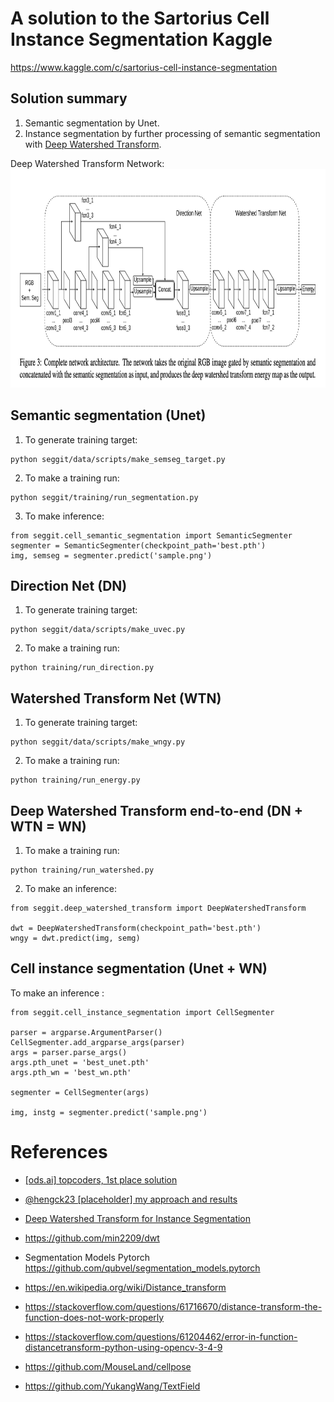 
# A solution to the Sartorius Cell Instance Segmentation Kaggle
https://www.kaggle.com/c/sartorius-cell-instance-segmentation


## Solution summary
1. Semantic segmentation by Unet.
2. Instance segmentation by further processing of semantic segmentation with [Deep Watershed Transform](https://arxiv.org/pdf/1611.08303.pdf).

Deep Watershed Transform Network:  
<img src="images/direction_net.png" width=900 height=350>

## Semantic segmentation (Unet)
1. To generate training target:
```
python seggit/data/scripts/make_semseg_target.py
```
2. To make a training run:
```
python seggit/training/run_segmentation.py
```
3. To make inference:
```
from seggit.cell_semantic_segmentation import SemanticSegmenter
segmenter = SemanticSegmenter(checkpoint_path='best.pth')
img, semseg = segmenter.predict('sample.png')
```

## Direction Net (DN)
1. To generate training target:
```
python seggit/data/scripts/make_uvec.py
```
2. To make a training run:
```
python training/run_direction.py
```

## Watershed Transform Net (WTN)
1. To generate training target:
```
python seggit/data/scripts/make_wngy.py
```
2. To make a training run:
```
python training/run_energy.py
```

## Deep Watershed Transform end-to-end (DN + WTN = WN)
1. To make a training run:
```
python training/run_watershed.py
```
2. To make an inference:
```
from seggit.deep_watershed_transform import DeepWatershedTransform

dwt = DeepWatershedTransform(checkpoint_path='best.pth')
wngy = dwt.predict(img, semg)
```

## Cell instance segmentation (Unet + WN)
To make an inference :
```
from seggit.cell_instance_segmentation import CellSegmenter

parser = argparse.ArgumentParser()
CellSegmenter.add_argparse_args(parser)
args = parser.parse_args()
args.pth_unet = 'best_unet.pth'
args.pth_wn = 'best_wn.pth'

segmenter = CellSegmenter(args)

img, instg = segmenter.predict('sample.png')
```




# References
- [[ods.ai] topcoders, 1st place solution](https://www.kaggle.com/c/data-science-bowl-2018/discussion/54741)
- [@hengck23 [placeholder] my approach and results](https://www.kaggle.com/c/sartorius-cell-instance-segmentation/discussion/285516)
- [Deep Watershed Transform for Instance Segmentation](https://arxiv.org/pdf/1611.08303.pdf)
- https://github.com/min2209/dwt
- Segmentation Models Pytorch https://github.com/qubvel/segmentation_models.pytorch
- https://en.wikipedia.org/wiki/Distance_transform
- https://stackoverflow.com/questions/61716670/distance-transform-the-function-does-not-work-properly
- https://stackoverflow.com/questions/61204462/error-in-function-distancetransform-python-using-opencv-3-4-9

- https://github.com/MouseLand/cellpose
- https://github.com/YukangWang/TextField



